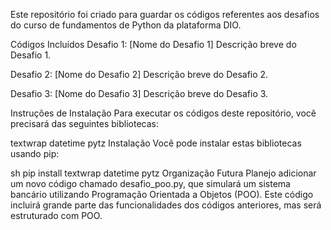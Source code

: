 Este repositório foi criado para guardar os códigos referentes aos desafios do curso de fundamentos de Python da plataforma DIO.

Códigos Incluídos
Desafio 1: [Nome do Desafio 1]
Descrição breve do Desafio 1.

Desafio 2: [Nome do Desafio 2]
Descrição breve do Desafio 2.

Desafio 3: [Nome do Desafio 3]
Descrição breve do Desafio 3.

Instruções de Instalação
Para executar os códigos deste repositório, você precisará das seguintes bibliotecas:

textwrap
datetime
pytz
Instalação
Você pode instalar estas bibliotecas usando pip:

sh
pip install textwrap datetime pytz
Organização Futura
Planejo adicionar um novo código chamado desafio_poo.py, que simulará um sistema bancário utilizando Programação Orientada a Objetos (POO). Este código incluirá grande parte das funcionalidades dos códigos anteriores, mas será estruturado com POO.
